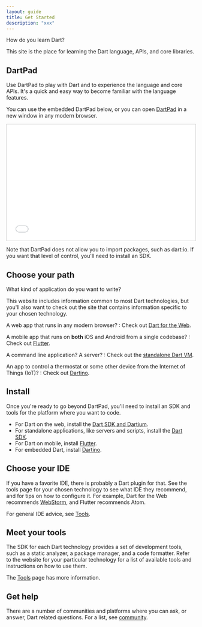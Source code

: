 ```yaml
---
layout: guide
title: Get Started
description: "xxx"
---
```


How do you learn Dart?

This site is the place for learning the Dart language,
APIs, and core libraries.

## DartPad

Use DartPad to play with Dart and to
experience the language and core APIs.
It's a quick and easy way to become familiar with the language features.

You can use the embedded DartPad below, or you can open
[DartPad](/tools/dartpad) in a new window in any modern browser.

<iframe
src="{{site.custom.dartpad.embed-dart-prefix}}?horizontalRatio=99&verticalRatio=65"
    width="100%"
    height="310px"
    style="border: 1px solid #ccc;">
</iframe>

Note that DartPad does not allow you to import packages,
such as dart:io. If you want that level of control, you'll need
to install an SDK.

## Choose your path

What kind of application do you want to write?

This website includes information common to most Dart technologies,
but you'll also want to check out the site that contains information
specific to your chosen technology.

A web app that runs in any modern browser?
: Check out [Dart for the Web]({{site.dart4web}}).

A mobile app that runs on **both** iOS and Android from a single codebase?
: Check out [Flutter](https://flutter.io/).

A command line application? A server?
: Check out the [standalone Dart VM]({{site.dart_vm}}).

An app to control a thermostat or some other device from the Internet of Things (IoT)?
: Check out [Dartino](https://github.com/dartino).

## Install

Once you're ready to go beyond DartPad, you'll need to install
an SDK and tools for the platform where you want to code.

* For Dart on the web,
  install the [Dart SDK and Dartium]({{site.dart_vm}}/downloads/).
* For standalone applications, like servers and scripts,
  install the [Dart SDK]({{site.dart_vm}}/downloads/).
* For Dart on mobile,
  install [Flutter](https://flutter.io/).
* For embedded Dart,
  install [Dartino](https://github.com/dartino).

## Choose your IDE

If you have a favorite IDE, there is probably a Dart plugin for that.
See the tools page for your chosen technology to see what
IDE they recommend, and for tips on how to configure it.
For example, Dart for the Web recommends
[WebStorm]({{site.dart4web}}/tools/webstorm),
and Flutter recommends Atom.

For general IDE advice, see [Tools](/tools).

## Meet your tools

The SDK for each Dart technology provides a set of development tools,
such as a static analyzer, a package manager, and a code formatter.
Refer to the website for your particular technology for a list of
available tools and instructions on how to use them.

The [Tools](/tools) page has more information.

## Get help

There are a number of communities and platforms where you can ask,
or answer, Dart related questions. For a list, see
[community](/community/).
